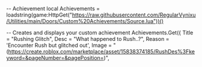 -- Achievement
local Achievements = loadstring(game:HttpGet("https://raw.githubusercontent.com/RegularVynixu/Utilities/main/Doors/Custom%20Achievements/Source.lua"))()

-- Creates and displays your custom achievement
Achievements.Get({
    Title = "Rushing Glitch",
    Desc = "What happened to Rush..?",
    Reason = 'Encounter Rush but glitched out',
    Image = "(https://create.roblox.com/marketplace/asset/15838374185/RushDes%3Fkeyword=&pageNumber=&pagePosition=)",
